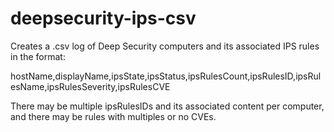 # deepsecurity-ips-csv

Creates a .csv log of Deep Security computers and its associated IPS rules in the format:

hostName,displayName,ipsState,ipsStatus,ipsRulesCount,ipsRulesID,ipsRulesName,ipsRulesSeverity,ipsRulesCVE

There may be multiple ipsRulesIDs and its associated content per computer, and there may be rules with multiples or no CVEs.
